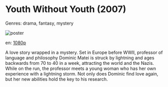 # Youth Without Youth (2007)

Genres: drama, fantasy, mystery

![poster](http://image.tmdb.org/t/p/w500/5TmuzdAHSj2ShNJL2x50Y00xosI.jpg)

en:
  [1080p](magnet:?xt=urn:btih:44FDCAECCAA600CD85B20AB124667E2CF0EEBCFF&tr=udp://glotorrents.pw:6969/announce&tr=udp://tracker.opentrackr.org:1337/announce&tr=udp://torrent.gresille.org:80/announce&tr=udp://tracker.openbittorrent.com:80&tr=udp://tracker.coppersurfer.tk:6969&tr=udp://tracker.leechers-paradise.org:6969&tr=udp://p4p.arenabg.ch:1337&tr=udp://tracker.internetwarriors.net:1337)
  


A love story wrapped in a mystery. Set in Europe before WWII, professor of language and philosophy Dominic Matei is struck by lightning and  ages backwards from 70 to 40 in a week, attracting the world and the Nazis. While on the run, the professor meets a young woman who has her own experience with a lightning storm. Not only does Dominic find love again, but her new abilities hold the key to his research.